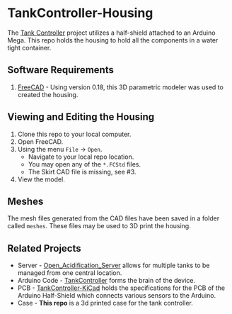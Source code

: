# TankController-Housing

The [Tank Controller](https://github.com/Open-Acidification/TankController) project utilizes a half-shield attached to an Arduino Mega. This repo holds the housing to hold all the components in a water tight container.

## Software Requirements

1. [FreeCAD](https://freecadweb.org/) - Using version 0.18, this 3D parametric modeler was used to created the housing.

## Viewing and Editing the Housing

1. Clone this repo to your local computer.
1. Open FreeCAD.
1. Using the menu `File` -> `Open`.
    * Navigate to your local repo location.
    * You may open any of the `*.FCStd` files.
    * The Skirt CAD file is missing, see #3.
1. View the model.

## Meshes

The mesh files generated from the CAD files have been saved in a folder called `meshes`. These files may be used to 3D print the housing.

## Related Projects

* Server - [Open_Acidification_Server](https://github.com/Open-Acidification/Open_Acidification_Server) allows for multiple tanks to be managed from one central location.
* Arduino Code - [TankController](https://github.com/Open-Acidification/TankController) forms the brain of the device.
* PCB - [TankController-KiCad](https://github.com/Open-Acidification/TankController-KiCad) holds the specifications for the PCB of the Arduino Half-Shield which connects various sensors to the Arduino.
* Case - __This repo__ is a 3d printed case for the tank controller.
